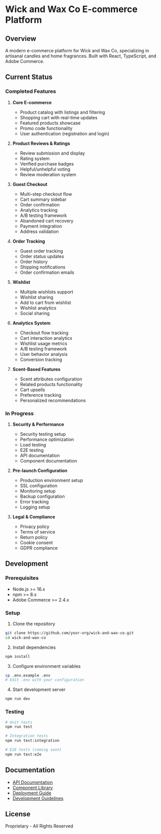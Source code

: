 # Wick and Wax Co E-commerce Platform

## Overview
A modern e-commerce platform for Wick and Wax Co, specializing in artisanal candles and home fragrances. Built with React, TypeScript, and Adobe Commerce.

## Current Status

### Completed Features
1. **Core E-commerce**
   - Product catalog with listings and filtering
   - Shopping cart with real-time updates
   - Featured products showcase
   - Promo code functionality
   - User authentication (registration and login)

2. **Product Reviews & Ratings**
   - Review submission and display
   - Rating system
   - Verified purchase badges
   - Helpful/unhelpful voting
   - Review moderation system

3. **Guest Checkout**
   - Multi-step checkout flow
   - Cart summary sidebar
   - Order confirmation
   - Analytics tracking
   - A/B testing framework
   - Abandoned cart recovery
   - Payment integration
   - Address validation

4. **Order Tracking**
   - Guest order tracking
   - Order status updates
   - Order history
   - Shipping notifications
   - Order confirmation emails

5. **Wishlist**
   - Multiple wishlists support
   - Wishlist sharing
   - Add to cart from wishlist
   - Wishlist analytics
   - Social sharing

6. **Analytics System**
   - Checkout flow tracking
   - Cart interaction analytics
   - Wishlist usage metrics
   - A/B testing framework
   - User behavior analysis
   - Conversion tracking

7. **Scent-Based Features**
   - Scent attributes configuration
   - Related products functionality
   - Cart upsells
   - Preference tracking
   - Personalized recommendations

### In Progress
1. **Security & Performance**
   - Security testing setup
   - Performance optimization
   - Load testing
   - E2E testing
   - API documentation
   - Component documentation

2. **Pre-launch Configuration**
   - Production environment setup
   - SSL configuration
   - Monitoring setup
   - Backup configuration
   - Error tracking
   - Logging setup

3. **Legal & Compliance**
   - Privacy policy
   - Terms of service
   - Return policy
   - Cookie consent
   - GDPR compliance

## Development

### Prerequisites
- Node.js >= 16.x
- npm >= 8.x
- Adobe Commerce >= 2.4.x

### Setup
1. Clone the repository
```bash
git clone https://github.com/your-org/wick-and-wax-co.git
cd wick-and-wax-co
```

2. Install dependencies
```bash
npm install
```

3. Configure environment variables
```bash
cp .env.example .env
# Edit .env with your configuration
```

4. Start development server
```bash
npm run dev
```

### Testing
```bash
# Unit tests
npm run test

# Integration tests
npm run test:integration

# E2E tests (coming soon)
npm run test:e2e
```

## Documentation
- [API Documentation](./docs/api/README.md)
- [Component Library](./docs/components/README.md)
- [Deployment Guide](./docs/deployment/README.md)
- [Development Guidelines](./docs/development/README.md)

## License
Proprietary - All Rights Reserved
